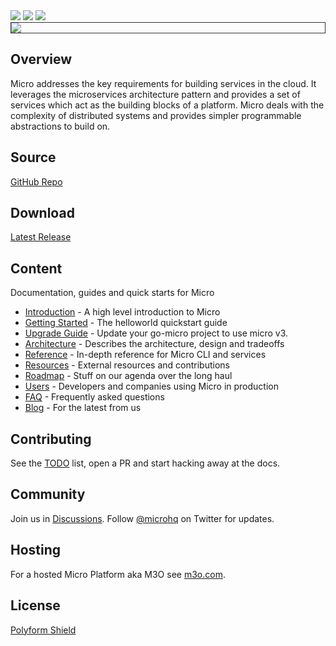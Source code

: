 <div>
  <a href="https://twitter.com/microhq"><img src="https://img.shields.io/github/last-commit/micro/micro" /></a>
  <a href="https://github.com/micro/micro/network/members"><img src="https://img.shields.io/github/forks/micro/micro?style=social" /></a>
  <a href="https://github.com/micro/micro/stargazers"><img src="https://img.shields.io/github/stars/micro/micro?style=social" /></a>
</div>

<div style="border: 1px solid #333333">
  <img src="{{ site.baseurl }}/images/banner.png" />
</div>

## Overview

Micro addresses the key requirements for building services in the cloud. It leverages the microservices
architecture pattern and provides a set of services which act as the building blocks of a platform. Micro deals
with the complexity of distributed systems and provides simpler programmable abstractions to build on. 

## Source

[GitHub Repo](https://github.com/micro/micro)

## Download

[Latest Release](https://github.com/micro/micro/releases/latest)

## Content

Documentation, guides and quick starts for Micro

- [Introduction](introduction) - A high level introduction to Micro
- [Getting Started](getting-started) - The helloworld quickstart guide
- [Upgrade Guide](upgrade-guide) - Update your go-micro project to use micro v3.
- [Architecture](architecture) - Describes the architecture, design and tradeoffs
- [Reference](reference) - In-depth reference for Micro CLI and services
- [Resources](resources) - External resources and contributions
- [Roadmap](roadmap) - Stuff on our agenda over the long haul
- [Users](users) - Developers and companies using Micro in production
- [FAQ](faq) - Frequently asked questions
- [Blog](blog) - For the latest from us

## Contributing

See the [TODO](/todo) list, open a PR and start hacking away at the docs.

## Community

Join us in [Discussions](https://github.com/micro/micro/discussions). Follow [@microhq](https://twitter.com/microhq) on Twitter for updates.

## Hosting

For a hosted Micro Platform aka M3O see [m3o.com](https://m3o.com).

## License

[Polyform Shield](https://polyformproject.org/licenses/shield/1.0.0/)
